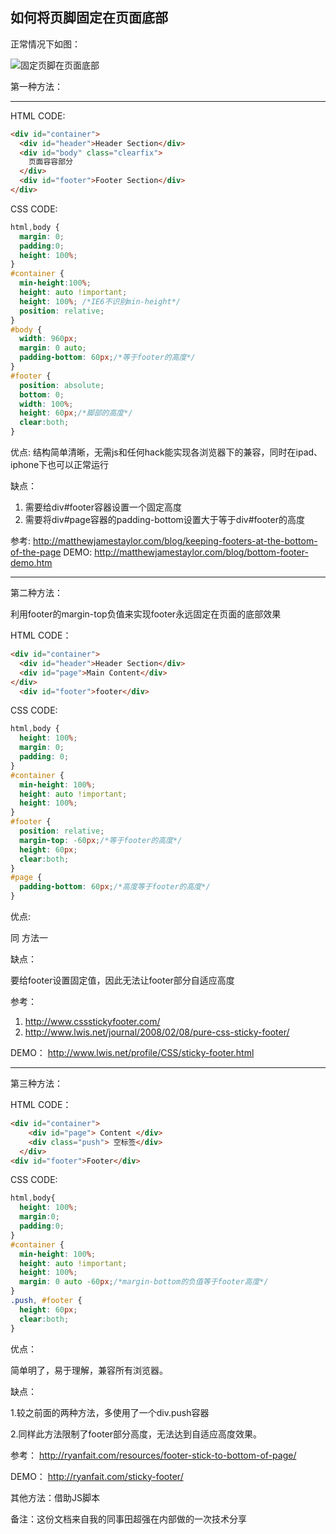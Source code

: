 ## 如何将页脚固定在页面底部

正常情况下如图：

![固定页脚在页面底部](http://ww3.sinaimg.cn/large/7013266egw1e3cfhjmj3oj.jpg)

第一种方法：

----------

HTML CODE:
```html
<div id="container">
  <div id="header">Header Section</div>
  <div id="body" class="clearfix">
    页面容容部分
  </div>
  <div id="footer">Footer Section</div>
</div>
```

CSS CODE:

```css
html,body {
  margin: 0;
  padding:0;
  height: 100%;
}
#container {
  min-height:100%;
  height: auto !important;
  height: 100%; /*IE6不识别min-height*/
  position: relative;
}
#body {
  width: 960px;
  margin: 0 auto;
  padding-bottom: 60px;/*等于footer的高度*/
}
#footer {
  position: absolute;
  bottom: 0;
  width: 100%;
  height: 60px;/*脚部的高度*/
  clear:both;
}
```

优点:
  结构简单清晰，无需js和任何hack能实现各浏览器下的兼容，同时在ipad、iphone下也可以正常运行

缺点：

1. 需要给div#footer容器设置一个固定高度
2. 需要将div#page容器的padding-bottom设置大于等于div#footer的高度

参考: http://matthewjamestaylor.com/blog/keeping-footers-at-the-bottom-of-the-page
DEMO: http://matthewjamestaylor.com/blog/bottom-footer-demo.htm

----------

第二种方法：

利用footer的margin-top负值来实现footer永远固定在页面的底部效果

HTML CODE：

```html  
<div id="container">
  <div id="header">Header Section</div>
  <div id="page">Main Content</div>
</div>  
  <div id="footer">footer</div>
```

CSS CODE:

```css
html,body {
  height: 100%;
  margin: 0;
  padding: 0;
}
#container {
  min-height: 100%;
  height: auto !important;
  height: 100%;
}
#footer {
  position: relative;
  margin-top: -60px;/*等于footer的高度*/
  height: 60px;
  clear:both;
}
#page {
  padding-bottom: 60px;/*高度等于footer的高度*/
}
```

优点:

  同 方法一

缺点：

  要给footer设置固定值，因此无法让footer部分自适应高度

参考： 

1. http://www.cssstickyfooter.com/
2. http://www.lwis.net/journal/2008/02/08/pure-css-sticky-footer/
      
DEMO： http://www.lwis.net/profile/CSS/sticky-footer.html     

----------

第三种方法：
  
HTML CODE：

```html
<div id="container">
    <div id="page"> Content </div>
    <div class="push"> 空标签</div>
  </div>
<div id="footer">Footer</div>
```

CSS CODE: 

```css
html,body{
  height: 100%;
  margin:0;
  padding:0;
}
#container {
  min-height: 100%;
  height: auto !important;
  height: 100%;
  margin: 0 auto -60px;/*margin-bottom的负值等于footer高度*/
}
.push, #footer {
  height: 60px;
  clear:both;
}
```

优点：

  简单明了，易于理解，兼容所有浏览器。

缺点：

1.较之前面的两种方法，多使用了一个div.push容器

2.同样此方法限制了footer部分高度，无法达到自适应高度效果。

参考： 
http://ryanfait.com/resources/footer-stick-to-bottom-of-page/

DEMO： http://ryanfait.com/sticky-footer/

其他方法：借助JS脚本

备注：这份文档来自我的同事田超强在内部做的一次技术分享
